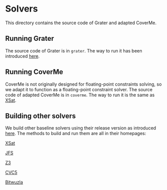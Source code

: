 # Solvers

This directory contains the source code of Grater and adapted CoverMe.

## Running Grater

The source code of Grater is in `grater`. The way to run it has been introduced [here](https://github.com/grater-exp/grater-experiment/blob/main/README.md#running-grater).

## Running CoverMe

CoverMe is not originally designed for floating-point constraints solving, so we adapt it to function as a floating-point constraint solver. The source code of adapted CoverMe is in `coverme`. The way to run it is the same as [XSat](https://github.com/zhoulaifu/xsat).

## Building other solvers

We build other baseline solvers using their release version as introduced [here](https://github.com/grater-exp/grater-experiment/blob/main/README.md#baselines). The methods to build and run them are all in their homepages:

[XSat](https://github.com/zhoulaifu/xsat)

[JFS](https://github.com/mc-imperial/jfs)

[Z3](https://github.com/Z3Prover/z3)

[CVC5](https://github.com/cvc5/cvc5)

[Bitwuzla](https://github.com/bitwuzla/bitwuzla)